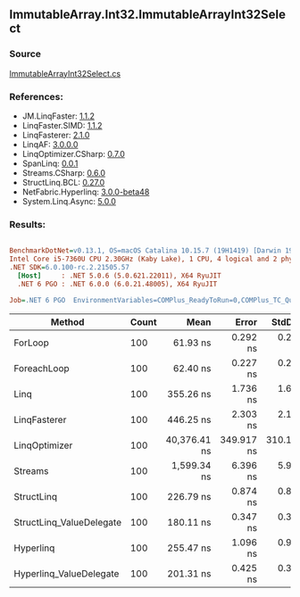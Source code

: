 ﻿## ImmutableArray.Int32.ImmutableArrayInt32Select

### Source
[ImmutableArrayInt32Select.cs](../LinqBenchmarks/ImmutableArray/Int32/ImmutableArrayInt32Select.cs)

### References:
- JM.LinqFaster: [1.1.2](https://www.nuget.org/packages/JM.LinqFaster/1.1.2)
- LinqFaster.SIMD: [1.1.2](https://www.nuget.org/packages/LinqFaster.SIMD/1.0.3)
- LinqFasterer: [2.1.0](https://www.nuget.org/packages/LinqFasterer/2.1.0)
- LinqAF: [3.0.0.0](https://www.nuget.org/packages/LinqAF/3.0.0.0)
- LinqOptimizer.CSharp: [0.7.0](https://www.nuget.org/packages/LinqOptimizer.CSharp/0.7.0)
- SpanLinq: [0.0.1](https://www.nuget.org/packages/SpanLinq/0.0.1)
- Streams.CSharp: [0.6.0](https://www.nuget.org/packages/Streams.CSharp/0.6.0)
- StructLinq.BCL: [0.27.0](https://www.nuget.org/packages/StructLinq/0.27.0)
- NetFabric.Hyperlinq: [3.0.0-beta48](https://www.nuget.org/packages/NetFabric.Hyperlinq/3.0.0-beta48)
- System.Linq.Async: [5.0.0](https://www.nuget.org/packages/System.Linq.Async/5.0.0)

### Results:
``` ini

BenchmarkDotNet=v0.13.1, OS=macOS Catalina 10.15.7 (19H1419) [Darwin 19.6.0]
Intel Core i5-7360U CPU 2.30GHz (Kaby Lake), 1 CPU, 4 logical and 2 physical cores
.NET SDK=6.0.100-rc.2.21505.57
  [Host]     : .NET 5.0.6 (5.0.621.22011), X64 RyuJIT
  .NET 6 PGO : .NET 6.0.0 (6.0.21.48005), X64 RyuJIT

Job=.NET 6 PGO  EnvironmentVariables=COMPlus_ReadyToRun=0,COMPlus_TC_QuickJitForLoops=1,COMPlus_TieredPGO=1  Runtime=.NET 6.0  

```
|                   Method | Count |         Mean |      Error |     StdDev |          Ratio | RatioSD |   Gen 0 | Allocated |
|------------------------- |------ |-------------:|-----------:|-----------:|---------------:|--------:|--------:|----------:|
|                  ForLoop |   100 |     61.93 ns |   0.292 ns |   0.244 ns |       baseline |         |       - |         - |
|              ForeachLoop |   100 |     62.40 ns |   0.227 ns |   0.212 ns |   1.01x slower |   0.01x |       - |         - |
|                     Linq |   100 |    355.26 ns |   1.736 ns |   1.624 ns |   5.73x slower |   0.04x |  0.0229 |      48 B |
|             LinqFasterer |   100 |    446.25 ns |   2.303 ns |   2.155 ns |   7.20x slower |   0.03x |  0.4320 |     904 B |
|            LinqOptimizer |   100 | 40,376.41 ns | 349.917 ns | 310.193 ns | 652.36x slower |   6.11x | 13.6108 |  28,584 B |
|                  Streams |   100 |  1,599.34 ns |   6.396 ns |   5.983 ns |  25.84x slower |   0.12x |  0.2899 |     608 B |
|               StructLinq |   100 |    226.79 ns |   0.874 ns |   0.817 ns |   3.66x slower |   0.02x |  0.0153 |      32 B |
| StructLinq_ValueDelegate |   100 |    180.11 ns |   0.347 ns |   0.324 ns |   2.91x slower |   0.01x |       - |         - |
|                Hyperlinq |   100 |    255.47 ns |   1.096 ns |   0.915 ns |   4.13x slower |   0.02x |       - |         - |
|  Hyperlinq_ValueDelegate |   100 |    201.31 ns |   0.425 ns |   0.355 ns |   3.25x slower |   0.01x |       - |         - |
